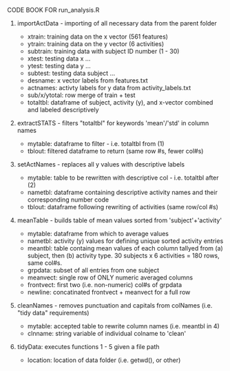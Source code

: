 CODE BOOK FOR run_analysis.R

1)  importActData - importing of all necessary data from the parent folder
	- xtrain: training data on the x vector (561 features)
	- ytrain: training data on the y vector (6 activities)
	- subtrain: training data with subject ID number (1 - 30)
	- xtest: testing data x ...
	- ytest: testing data y ...
	- subtest: testing data subject ...
	- desname: x vector labels from features.txt
	- actnames: activty labels for y data from activity_labels.txt
	- sub/x/ytotal: row merge of train + test
	- totaltbl: dataframe of subject, activity (y), and x-vector combined and labeled descriptively

2) extractSTATS - filters "totaltbl" for keywords 'mean'/'std' in column names
	- mytable: dataframe to filter - i.e. totaltbl from (1)
	- tblout: filtered dataframe to return (same row #s, fewer col#s)

3) setActNames - replaces all y values with descriptive labels
	- mytable: table to be rewritten with descriptive col - i.e. totaltbl after (2)
	- nametbl: dataframe containing descriptive activity names and their corresponding number code
	- tblout: dataframe following rewriting of activities (same row/col #s)

4) meanTable - builds table of mean values sorted from 'subject'+'activity'
	- mytable: dataframe from which to average values
	- nametbl: activity (y) values for defining unique sorted activity entries
	- meantbl: table containg mean values of each column tallyed from (a) subject, then (b) activity type.  30 subjects x 6 activities = 180 rows, same col#s.
	- grpdata: subset of all entries from one subject
	- meanvect: single row of ONLY numeric averaged columns
	- frontvect: first two (i.e. non-numeric) col#s of grpdata
	- newline: concatinated frontvect + meanvect for a full row

5) cleanNames - removes punctuation and capitals from colNames (i.e. "tidy data" requirements)
	- mytable: accepted table to rewrite column names (i.e. meantbl in 4)
	- clnname: string variable of individual colname to 'clean'

6) tidyData: executes functions 1 - 5 given a file path
	- location: location of data folder (i.e. getwd(), or other) 

